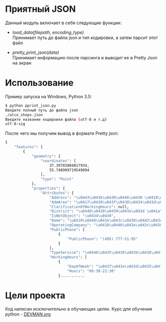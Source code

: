 # Приятный JSON

Данный модуль включает в себя следующие функции:
* _load_data(filepath, encoding_type)_  
Принимает путь до файла json и тип кодировки, а затем парсит этот файл

* _pretty_print_json(data)_  
Принимает информацию после парсинга и выводит ее в Pretty Json на экран


# Использование


Пример запуска на Windows, Python 3.5:

```bash
$ python pprint_json.py
Введите полный путь до файла json
./alco_shops.json
Введите название кодировки файла (utf-8 и т.д)
utf-8-sig


```

После чего мы получим вывод в формате Pretty json:

```bash
{
    "features": [
        {
            "geometry": {
                "coordinates": [
                    37.39703804817934,
                    55.740999719549094
                ],
                "type": "Point"
            },
            "properties": {
                "Attributes": {
                    "Address": "\u0443\u043b\u0438\u0446\u0430 \u0410\u043a\u0430\u0434\u0435\u043c\u0438\u043a\u0430 \u041f\u0430\u0432\u043b\u043e\u0432\u0430, \u0434\u043e\u043c 10",
                    "AdmArea": "\u0417\u0430\u043f\u0430\u0434\u043d\u044b\u0439 \u0430\u0434\u043c\u0438\u043d\u0438\u0441\u0442\u0440\u0430\u0442\u0438\u0432\u043d\u044b\u0439 \u043e\u043a\u0440\u0443\u0433",
                    "ClarificationOfWorkingHours": null,
                    "District": "\u0440\u0430\u0439\u043e\u043d \u041a\u0443\u043d\u0446\u0435\u0432\u043e",
                    "IsNetObject": "\u0434\u0430",
                    "Name": "\u0410\u0440\u043e\u043c\u0430\u0442\u043d\u044b\u0439 \u041c\u0438\u0440",
                    "OperatingCompany": "\u0410\u0440\u043e\u043c\u0430\u0442\u043d\u044b\u0439 \u041c\u0438\u0440",
                    "PublicPhone": [
                        {
                            "PublicPhone": "(495) 777-51-95"
                        }
                    ],
                    "TypeService": "\u0440\u0435\u0430\u043b\u0438\u0437\u0430\u0446\u0438\u044f \u043f\u0440\u043e\u0434\u043e\u0432\u043e\u043b\u044c\u0441\u0442\u0432\u0435\u043d\u043d\u044b\u0445 \u0442\u043e\u0432\u0430\u0440\u043e\u0432",
                    "WorkingHours": [
                        {
                            "DayOfWeek": "\u043f\u043e\u043d\u0435\u0434\u0435\u043b\u044c\u043d\u0438\u043a",
                            "Hours": "09:30-22:30"
                        }...........


```
# Цели проекта

Код написан исключительно в обучающих целях. Курс для обучения python - [DEVMAN.org](https://devman.org)
